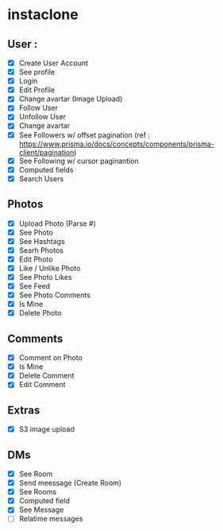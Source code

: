 # instaclone 

## User : 

- [x] Create User Account
- [x] See profile
- [x] Login
- [x] Edit Profile
- [x] Change avartar (Image Upload)
- [x] Follow User
- [x] Unfollow User
- [x] Change avartar
- [x] See Followers w/ offset pagination (ref : https://www.prisma.io/docs/concepts/components/prisma-client/pagination)
- [x] See Following w/ cursor paginantion 
- [x] Computed fields
- [x] Search Users

## Photos 
- [x] Upload Photo (Parse #)
- [x] See Photo
- [x] See Hashtags
- [x] Searh Photos
- [x] Edit Photo
- [x] Like / Unlike Photo
- [x] See Photo Likes
- [x] See Feed
- [x] See Photo Comments
- [x] Is Mine 
- [x] Delete Photo

## Comments

- [x] Comment on Photo
- [x] Is Mine
- [x] Delete Comment
- [x] Edit Comment

## Extras 
- [x] S3 image upload

## DMs

- [x] See Room
- [x] Send meessage (Create Room)
- [x] See Rooms
- [x] Computed field
- [x] See Message
- [ ] Relatime messages